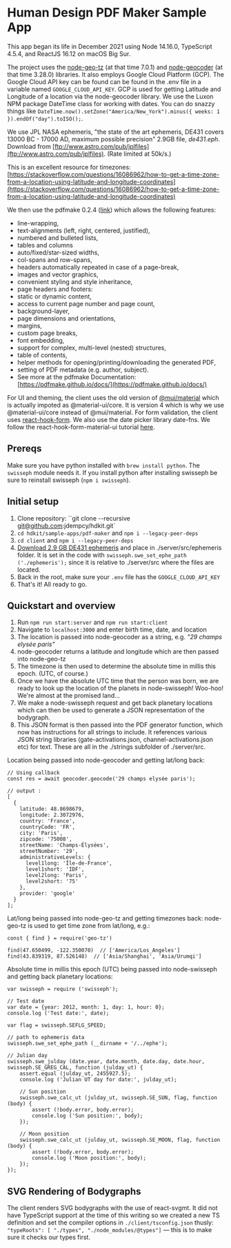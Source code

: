 # Human Design PDF Maker Sample App

This app began its life in December 2021 using Node 14.16.0, TypeScript 4.5.4, and ReactJS 16.12 on macOS Big Sur.

The project uses the [node-geo-tz](https://github.com/evansiroky/node-geo-tz) (at that time 7.0.1) and [node-geocoder](https://www.npmjs.com/package/node-geocoder) (at that time 3.28.0) libraries. It also employs Google Cloud Platform (GCP). The Google Cloud API key can be found can be found in the .env file in a variable named `GOOGLE_CLOUD_API_KEY`. GCP is used for getting Latitude and Longitude of a location via the node-geocoder library. We use the Luxon NPM package DateTime class for working with dates. You can do snazzy things like `DateTime.now().setZone("America/New_York").minus({ weeks: 1 }).endOf("day").toISO();`.

We use JPL NASA ephemeris, "the state of the art ephemeris, DE431 covers 13000 BC - 17000 AD, maximum possible precision" 2.9GB file, *de431.eph*. Download from [ftp://www.astro.com/pub/jplfiles](ftp://www.astro.com/pub/jplfiles). (Rate limited at 50k/s.)

This is an excellent resource for timezones:
[https://stackoverflow.com/questions/16086962/how-to-get-a-time-zone-from-a-location-using-latitude-and-longitude-coordinates](https://stackoverflow.com/questions/16086962/how-to-get-a-time-zone-from-a-location-using-latitude-and-longitude-coordinates)

We then use the pdfmake 0.2.4 ([link](https://openbase.com/js/pdfmake)) which allows the following features:

* line-wrapping,
* text-alignments (left, right, centered, justified),
* numbered and bulleted lists,
* tables and columns
* auto/fixed/star-sized widths,
* col-spans and row-spans,
* headers automatically repeated in case of a page-break,
* images and vector graphics,
* convenient styling and style inheritance,
* page headers and footers:
* static or dynamic content,
* access to current page number and page count,
* background-layer,
* page dimensions and orientations,
* margins,
* custom page breaks,
* font embedding,
* support for complex, multi-level (nested) structures,
* table of contents,
* helper methods for opening/printing/downloading the generated PDF,
* setting of PDF metadata (e.g. author, subject).
* See more at the pdfmake Documentation: [https://pdfmake.github.io/docs/](https://pdfmake.github.io/docs/)

For UI and theming, the client uses the old version of [@mui/material](https://mui.com/getting-started/usage/) which is actually impoted as @material-ui/core. It is version 4 which is why we use @material-ui/core instead of @mui/material. For form validation, the client uses [react-hook-form](https://react-hook-form.com/get-started). We also use the date picker library date-fns. We follow the react-hook-form-material-ui tutorial [here](https://github.com/Mohammad-Faisal/react-hook-form-material-ui).

## Prereqs

Make sure you have python installed with `brew install python`. The `swisseph` module needs it. If you install python after installing swisseph be sure to reinstall swisseph (`npm i swisseph`).

## Initial setup

1. Clone repository: ``git clone --recursive git@github.com:jdempcy/hdkit.git`
2. `cd hdkit/sample-apps/pdf-maker` and `npm i --legacy-peer-deps`
3. `cd client` and `npm i --legacy-peer-deps`
4. [Download 2.9 GB DE431 ephemeris](ftp://www.astro.com/pub/jplfiles) and place in ./server/src/ephemeris folder. It is set in the code with `swisseph.swe_set_ephe_path ('./ephemeris');` since it is relative to ./server/src where the files are located.
5. Back in the root, make sure your `.env` file has the `GOOGLE_CLOUD_API_KEY`
6. That's it! All ready to go.

## Quickstart and overview    
1. Run `npm run start:server` and `npm run start:client`
2. Navigate to `localhost:3000` and enter birth time, date, and location
3. The location is passed into node-geocoder as a string, e.g. _"29 champs elysée paris"_
4. node-geocoder returns a latitude and longitude which are then passed into node-geo-tz
5. The timezone is then used to determine the absolute time in millis this epoch. (UTC, of course.)
6. Once we have the absolute UTC time that the person was born, we are ready to look up the location of the planets in node-swisseph! Woo-hoo! We're almost at the promised land...
7. We make a node-swisseph request and get back planetary locations which can then be used to generate a JSON representation of the bodygraph.
8. This JSON format is then passed into the PDF generator function, which now has instructions for all strings to include. It references various JSON string libraries (gate-activations.json, channel-activations.json etc) for text. These are all in the ./strings subfolder of ./server/src.


Location being passed into node-geocoder and getting lat/long back:


	// Using callback
	const res = await geocoder.geocode('29 champs elysée paris');

	// output :
	[
	  {
	    latitude: 48.8698679,
	    longitude: 2.3072976,
	    country: 'France',
	    countryCode: 'FR',
	    city: 'Paris',
	    zipcode: '75008',
	    streetName: 'Champs-Élysées',
	    streetNumber: '29',
	    administrativeLevels: {
	      level1long: 'Île-de-France',
	      level1short: 'IDF',
	      level2long: 'Paris',
	      level2short: '75'
	    },
	    provider: 'google'
	  }
	];


Lat/long being passed into node-geo-tz and getting timezones back:
node-geo-tz is used to get time zone from lat/long, e.g.:

    const { find } = require('geo-tz')

    find(47.650499, -122.350070)  // ['America/Los_Angeles']
    find(43.839319, 87.526148)  // ['Asia/Shanghai', 'Asia/Urumqi']

Absolute time in millis this epoch (UTC) being passed into node-swisseph and getting back planetary locations:

	var swisseph = require ('swisseph');

	// Test date
	var date = {year: 2012, month: 1, day: 1, hour: 0};
	console.log ('Test date:', date);

	var flag = swisseph.SEFLG_SPEED;

	// path to ephemeris data
	swisseph.swe_set_ephe_path (__dirname + '/../ephe');

	// Julian day
	swisseph.swe_julday (date.year, date.month, date.day, date.hour, swisseph.SE_GREG_CAL, function (julday_ut) {
		assert.equal (julday_ut, 2455927.5);
		console.log ('Julian UT day for date:', julday_ut);

		// Sun position
		swisseph.swe_calc_ut (julday_ut, swisseph.SE_SUN, flag, function (body) {
			assert (!body.error, body.error);
			console.log ('Sun position:', body);
		});

		// Moon position
		swisseph.swe_calc_ut (julday_ut, swisseph.SE_MOON, flag, function (body) {
			assert (!body.error, body.error);
			console.log ('Moon position:', body);
		});
	});


## SVG Rendering of Bodygraphs

The client renders SVG bodygraphs with the use of react-svgmt. It did not have TypeScript support at the time of this writing so we created a new TS definition and set the compiler options in `./client/tsconfig.json` thusly: `"typeRoots": [ "./types", "./node_modules/@types"]` — this is to make sure it checks our types first.

